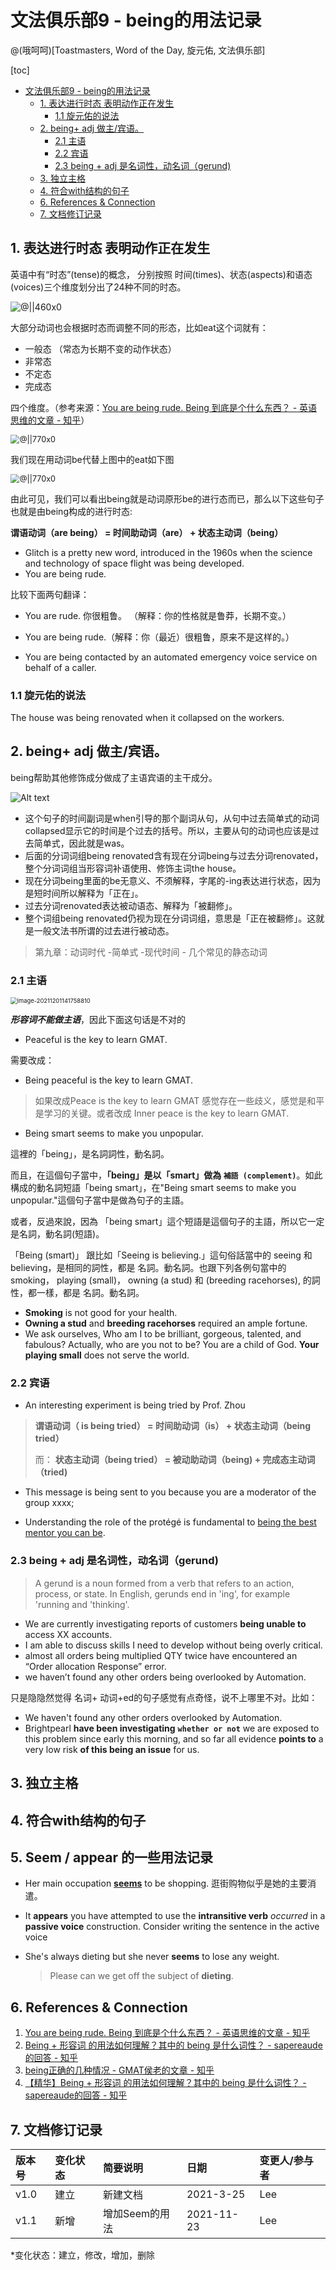 # 文法俱乐部9 - being的用法记录
@(哦呵呵)[Toastmasters, Word of the Day, 旋元佑, 文法俱乐部]

[toc]





* [文法俱乐部9 \- being的用法记录](#文法俱乐部9---being的用法记录)
  * [1\. 表达进行时态 表明动作正在发生](#1-表达进行时态-表明动作正在发生)
    * [1\.1 旋元佑的说法](#11-旋元佑的说法)
  * [2\. being\+ adj 做主/宾语。](#2-being-adj-做主宾语)
    * [2\.1  主语](#21--主语)
    * [2\.2 宾语](#22-宾语)
    * [2\.3  being \+ adj 是名词性，动名词（gerund)](#23--being--adj-是名词性动名词gerund)
  * [3\. 独立主格](#3-独立主格)
  * [4\. 符合with结构的句子](#4-符合with结构的句子)
  * [6\. References &amp; Connection](#6-references--connection)
  * [7\. 文档修订记录](#7-文档修订记录)




## 1. 表达进行时态 表明动作正在发生



英语中有“时态”(tense)的概念， 分别按照 时间(times)、状态(aspects)和语态(voices)三个维度划分出了24种不同的时态。

![@||460x0](./1616649313456.png)





大部分动词也会根据时态而调整不同的形态，比如eat这个词就有：
- 一般态 （常态为长期不变的动作状态）
- 非常态
- 不定态
- 完成态

四个维度。（参考来源：[You are being rude. Being 到底是个什么东西？ - 英语思维的文章 - 知乎](https://zhuanlan.zhihu.com/p/26797446)）

<img src="./1616649041713.png" alt="@||770x0" style="zoom:90%;" />






我们现在用动词be代替上图中的eat如下图

<img src="./1616649725817.png" alt="@||770x0" style="zoom:90%;" />













由此可见，我们可以看出being就是动词原形be的进行态而已，那么以下这些句子也就是由being构成的进行时态:

**谓语动词（are being） = 时间助动词（are） + 状态主动词（being）**

- Glitch is a pretty new word, introduced in the 1960s when the science and technology of space flight was being developed. 
- You are being rude.

比较下面两句翻译：
- You are rude. 你很粗鲁。 （解释：你的性格就是鲁莽，长期不变。）
- You are being rude.（解释：你（最近）很粗鲁，原来不是这样的。）


- You are being contacted by an automated emergency voice service on behalf of a caller. 

### 1.1 旋元佑的说法

The house was being renovated when it collapsed on the workers.


## 2. being+ adj 做主/宾语。

being帮助其他修饰成分做成了主语宾语的主干成分。

![Alt text](./1616641325123.png)


- 这个句子的时间副词是when引导的那个副词从句，从句中过去简单式的动词collapsed显示它的时间是个过去的括号。所以，主要从句的动词也应该是过去简单式，因此就是was。
- 后面的分词词组being renovated含有现在分词being与过去分词renovated，整个分词词组当形容词补语使用、修饰主词the house。
- 现在分词being里面的be无意义、不须解释，字尾的-ing表达进行状态，因为是短时间所以解释为「正在」。
- 过去分词renovated表达被动语态、解释为「被翻修」。
- 整个词组being renovated仍视为现在分词词组，意思是「正在被翻修」。这就是一般文法书所谓的过去进行被动态。

> 第九章：动词时代 -简单式 -现代时间 - 几个常见的静态动词



### 2.1  主语

<img src="./image-20211201141758810.png" alt="image-20211201141758810" style="zoom: 67%;" />

***形容词不能做主语***，因此下面这句话是不对的
- Peaceful is the key to learn GMAT. 

需要改成：
- Being peaceful is the key to learn GMAT.
> 如果改成Peace is the key to learn GMAT 感觉存在一些歧义，感觉是和平是学习的关键。或者改成 Inner peace is the key to learn GMAT.


- Being smart seems to make you unpopular.

這裡的「being」，是名詞詞性，動名詞。 

而且，在這個句子當中，**「being」是以「smart」做為 `補語 (complement)`**。如此構成的動名詞短語「being smart」，在"Being smart seems to make you unpopular."這個句子當中是做為句子的主語。


或者，反過來說，因為 「being smart」這个短語是這個句子的主語，所以它一定是名詞，動名詞(短語)。


「Being (smart)」 跟比如「Seeing is believing.」這句俗話當中的 seeing 和 believing，是相同的詞性，都是 名詞。動名詞。也跟下列各例句當中的smoking， playing (small)， owning (a stud) 和 (breeding racehorses), 的詞性，都一樣，都是 名詞。動名詞。
- **Smoking** is not good for your health.
- **Owning a stud** and **breeding racehorses** required an ample fortune.
- We ask ourselves, Who am I to be brilliant, gorgeous, talented, and fabulous? Actually, who are you not to be? You are a child of God. **Your playing small** does not serve the world.





### 2.2 宾语


 - An interesting experiment is being tried by Prof. Zhou
 > **谓语动词（ is being tried） = 时间助动词（is） + 状态主动词（being tried）**
 >  
 >  而： **状态主动词（being tried） = 被动助动词（being) + 完成态主动词（tried)**


- This message is being sent to you because you are a moderator of the group xxxx;


- Understanding the role of the protégé is fundamental to [being the best mentor you can be](https://toastmasters.csod.com/lms/scorm/clientLMS/ScormFrames.aspx?aicc_sid=AICCwXuR_e9bvwHQne-dFJXn7Z3RCTgPXvEJPEzXRdRQhFI&aicc_url=https://toastmasters.csod.com/LMS/scorm/aicc.aspx).



### 2.3  being + adj 是名词性，动名词（gerund)

> A gerund is a noun formed from a verb that refers to an action, process, or state. In English, gerunds end in 'ing', for example 'running and 'thinking'.

- We are currently investigating reports of customers **being unable to** access XX accounts.
- I am able to discuss skills I need to develop without being overly critical.
-  almost all orders being multiplied QTY twice have encountered an “Order allocation Response” error.
-  we haven’t found any other orders being overlooked by Automation.

只是隐隐然觉得 名词+ 动词+ed的句子感觉有点奇怪，说不上哪里不对。比如：
- We haven't found any other orders overlooked by Automation.
- Brightpearl **have been investigating** **`whether or not`** we are exposed to this problem since early this morning, and so far all evidence **points to** a very low risk **of this being an issue** for us.



## 3. 独立主格



## 4. 符合with结构的句子





## 5.  Seem / appear 的一些用法记录

- Her main occupation **[seems](https://mp.weixin.qq.com/s/U-24KvVutORhH_0CHYBNmg)** to be shopping. 逛街购物似乎是她的主要消遣。

- It **appears** you have attempted to use the **intransitive verb** *occurred* in a **passive voice** construction. Consider writing the sentence in the active voice

- She's always dieting but she never **seems** to lose any weight.

  > Please can we get off the subject of **dieting**.



## 6. References & Connection
1. [You are being rude. Being 到底是个什么东西？ - 英语思维的文章 - 知乎](https://zhuanlan.zhihu.com/p/26797446)
2. [Being + 形容词 的用法如何理解？其中的 being 是什么词性？ - sapereaude的回答 - 知乎](https://www.zhihu.com/question/49311081/answer/255054419)
3. [being正确的几种情况 - GMAT侯老的文章 - 知乎](https://zhuanlan.zhihu.com/p/70367055)
4. [【精华】Being + 形容词 的用法如何理解？其中的 being 是什么词性？ - sapereaude的回答 - 知乎](https://www.zhihu.com/question/49311081/answer/255054419)





## 7. 文档修订记录

| 版本号|     变化状态|   简要说明|  日期	|   变更人/参与者   |
| :-------- | :--------| :------ |:------ |:------ |
| v1.0 |   建立| 新建文档 |2021-3-25  | Lee|
| v1.1 | 新增 | 增加Seem的用法 |2021-11-23 | Lee |


*变化状态：建立，修改，增加，删除
